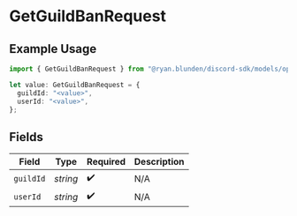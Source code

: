 # GetGuildBanRequest

## Example Usage

```typescript
import { GetGuildBanRequest } from "@ryan.blunden/discord-sdk/models/operations";

let value: GetGuildBanRequest = {
  guildId: "<value>",
  userId: "<value>",
};
```

## Fields

| Field              | Type               | Required           | Description        |
| ------------------ | ------------------ | ------------------ | ------------------ |
| `guildId`          | *string*           | :heavy_check_mark: | N/A                |
| `userId`           | *string*           | :heavy_check_mark: | N/A                |